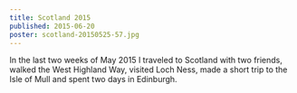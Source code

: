 ```yaml
---
title: Scotland 2015
published: 2015-06-20
poster: scotland-20150525-57.jpg
---
```


In the last two weeks of May 2015 I traveled to Scotland with two friends, walked the West Highland Way, visited Loch Ness, made a short trip to the Isle of Mull and spent two days in Edinburgh.
